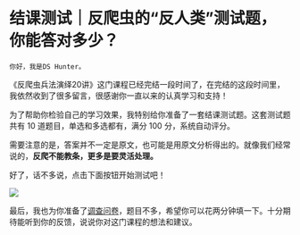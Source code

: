 # 结课测试｜反爬虫的“反人类”测试题，你能答对多少？

    你好，我是DS Hunter。

《反爬虫兵法演绎20讲》这门课程已经完结一段时间了，在完结的这段时间里，我依然收到了很多留言，很感谢你一直以来的认真学习和支持！

为了帮助你检验自己的学习效果，我特别给你准备了一套结课测试题。这套测试题共有 10 道题目，单选和多选都有，满分 100 分，系统自动评分。

需要注意的是，答案并不一定是原文，也可能是用原文分析得出的。就像我们经常说的，**反爬不能教条，更多是要灵活处理。**

好了，话不多说，点击下面按钮开始测试吧！

[![](https://static001.geekbang.org/resource/image/28/a4/28d1be62669b4f3cc01c36466bf811a4.png?wh=1142*201)](http://time.geekbang.org/quiz/intro?act_id=2988&exam_id=7919)

最后，我也为你准备了[调查问卷](https://jinshuju.net/f/HnoaKv)，题目不多，希望你可以花两分钟填一下。十分期待能听到你的反馈，说说你对这门课程的想法和建议。
    